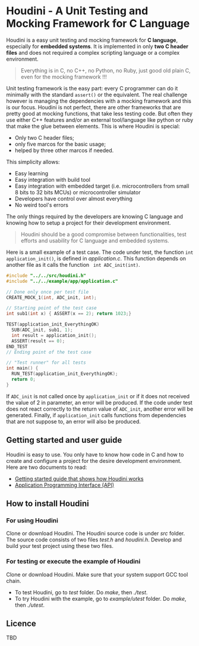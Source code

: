 # Houdini - A Unit Testing and Mocking Framework for C Language

Houdini is a easy unit testing and mocking framework for **C language**, especially for **embedded systems**. It is implemented in only **two C header files** and does not required a complex scripting language or a complex environment.

> Everything is in C, no C++, no Python, no Ruby, just good old plain C, even for the mocking framework !!!

Unit testing framework is the easy part: every C programmer can do it minimally with the standard `` assert() `` or the equivalent. The real challenge however is managing the dependencies with a mocking framework and this is our focus. Houdini is not perfect, there are other frameworks that are pretty good at mocking functions, that take less testing code. But often they use either C++ features and/or an external tool/language like python or ruby that make the glue between elements. This is where Houdini is special:

* Only two C header files;
* only five marcos for the basic usage;
* helped by three other marcos if needed.

This simplicity allows:

* Easy learning
* Easy integration with build tool
* Easy integration with embedded target (i.e. microcontrollers from small 8 bits to 32 bits MCUs) or microcontroller simulator
* Developers have control over almost everything 
* No weird tool's errors

The only things required by the developers are knowing C language and knowing how to setup a project for their development environment.

> Houdini should be a good compromise between functionalities, test efforts and usability for C language and embedded systems.

Here is a small example of a test case. The code under test, the function `` int application_init() ``, is defined in *application.c*. This function depends on another file as it calls the function `` int ADC_init(int)``.

``` C
#include "../../src/houdini.h"
#include "../../example/app/application.c"

// Done only once per test file
CREATE_MOCK_1(int, ADC_init, int);

// Starting point of the test case
int sub1(int x) { ASSERT(x == 2); return 1023;}

TEST(application_init_EverythingOK)
  SUB(ADC_init, sub1, 1);
  int result = application_init();
  ASSERT(result == 0);
END_TEST
// Ending point of the test case

// "Test runner" for all tests
int main() {
  RUN_TEST(application_init_EverythingOK);
  return 0;
}
```

If ``ADC_init`` is not called once by ``application_init`` or if it does not received the value of 2 in parameter, an error will be produced. If the code under test does not react correctly to the return value of ``ADC_init``, another error will be generated. Finally, if ``application_init`` calls functions from dependencies that are not suppose to, an error will also be produced.

## Getting started and user guide

Houdini is easy to use. You only have to know how code in C and how to create and configure a project for the desire development environment. Here are two documents to read:

* [Getting started guide that shows how Houdini works](getting-started.md)
* [Application Programming Interface (API)](api.md)

## How to install Houdini

### For using Houdini

Clone or download Houdini. The Houdini source code is under *src* folder. The source code consists of two files *test.h* and *houdini.h*. Develop and build your test project using these two files.

### For testing or execute the example of Houdini

Clone or download Houdini. Make sure that your system support GCC tool chain.
* To test Houdini, go to *test* folder. Do *make*, then *./test*.
* To try Houdini with the example, go to *example/utest* folder. Do *make*, then *./utest*.

## Licence

TBD